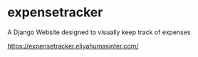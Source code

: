 # expensetracker
A Django Website designed to visually keep track of expenses

https://expensetracker.eliyahumasinter.com/
